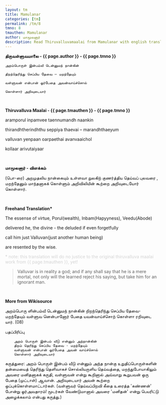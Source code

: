 ```yaml
---
layout: tm
title: Mamulanar
categories: [tm]
permalink: /tm/8
tmno: 8
tmauthen: Mamulanar
author: மாமூலனார்
description: Read Thiruvalluvamaalai from Mamulanar with english translation
---
```


**திருவள்ளுவமாலை - {{ page.author }} - {{ page.tmno }}**

    அறம்பொருள் இன்பம்வீ டென்னுமந் நான்கின்

    திறந்தெரிந்து செப்பிய தேவை – மறந்தேயும்

    வள்ளுவன் என்பான் ஓர்பேதை அவன்வாய்ச்சொல்

    கொள்ளார் அறிவுடையார்

<br>

**Thiruvalluva Maalai - {{ page.tmauthen }} - {{ page.tmno }}**

aramporul inpamvee taennumandh naankin

thirandhtherindhthu seppiya thaevai – marandhthaeyum

valluvan yenpaan oarpaethai avanvaaichol

kollaar arivutaiyaar

<br>

**மாமூலனார் - விளக்கம்**

(பொ-ரை) அறமுதலிய நான்கையும் உள்ளவா றுலகிற் குணர்த்திய தெய்வப் புலவரை , மறந்தேனும் மாந்தனாகக் கொள்ளும் அறிவிலியின் கூற்றை அறிவுடையோர் கொள்ளார்.

<br>

**Freehand Translation\***

The essense of virtue, Porul(wealth), Inbam(Hapyyness), Veedu(Abode)

delivered he, the divine - the deluded if even forgetfully 

call him just Valluvan(just another human being)

are resented by the wise.

<p style="color: lightgrey;">* note: this translation will do no justice to the original thiruvalluva maalai work from {{ page.tmauthen }}, yet!</p>

> Valluvar is in reality a god; and if any shall say that he is a mere mortal, not only will the learned reject his saying, but take him for an ignorant man.

<br>

**More from Wikisource**

அறம்பொரு ளின்பம்வீ டென்னுமந் நான்கின்
றிறந்தெரிந்து செப்பிய தேவை- மறந்தேயும்
வள்ளுவ னென்பானோர் பேதை யவன்வாய்ச்சொற்
கொள்ளா ரறிவுடை யார். (08)

பதப்பிரிப்பு

        அறம் பொருள் இன்பம் வீடு என்னும் அந்நான்கின்
        திறம் தெரிந்து செப்பிய தேவை - மறந்தேயும்
        வள்ளுவன் என்பான் ஓர்பேதை அவன் வாய்ச்சொல்
        கொள்ளார் அறிவுடையார்

கருத்துரை:
அறம் பொருள் இன்பம் வீடு என்னும் அந்த நான்கு உறுதிப்பொருள்களின் தன்மையைத் தெரிந்து தெளிவாகச் சொல்லியருளிய தெய்வத்தை, மறந்துபோயாகிலும் அவரை மனிதனாகக் கருதி, வள்ளுவன் என்று கூறினால் அவ்வாறு கூறுபவன் ஒரு பேதை (முட்டாள்) ஆவான். அறிவுடையார் அவன் கூற்றை ஒப்புக்கொள்ளமாட்டார்கள். (வள்ளுவர் தெய்வப்பிறவி கீதை உரைத்த 'கண்ணன்' போன்று ஓர்அவதாரம்! மூடர்கள் வேண்டுமானால் அவரை 'மனிதன்' என்று பெயரிட்டு அழைக்கலாம் என்பது கருத்து.)
